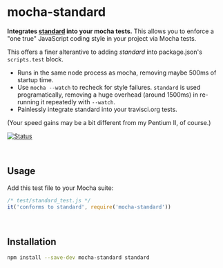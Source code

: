 # mocha-standard

**Integrates [standard] into your mocha tests.** This allows you to enforce a "one true" JavaScript coding style in your project via Mocha tests.

This offers a finer alterantive to adding *standard* into package.json's `scripts.test` block.

* Runs in the same node process as mocha, removing maybe 500ms of startup time.
* Use `mocha --watch` to recheck for style failures. `standard` is used programatically, removing a huge overhead (around 1500ms) in re-running it repeatedly with `--watch`.
* Painlessly integrate standard into your travisci.org tests.

(Your speed gains may be a bit different from my Pentium II, of course.)

[![Status](http://img.shields.io/travis/rstacruz/mocha-standard/master.svg)](https://travis-ci.org/rstacruz/mocha-standard/ "See test builds")

<br>

## Usage

Add this test file to your Mocha suite:

```js
/* test/standard_test.js */
it('conforms to standard', require('mocha-standard'))
```

<br>

## Installation

```sh
npm install --save-dev mocha-standard standard
```

[standard]: https://www.npmjs.com/package/standard
